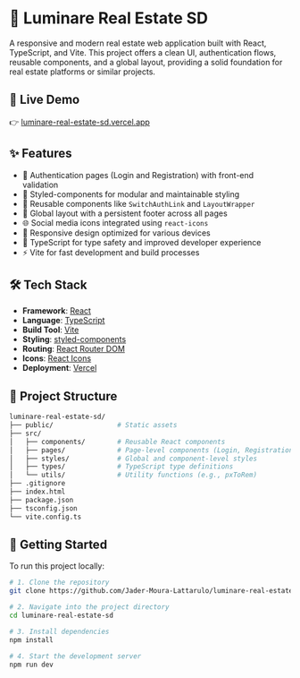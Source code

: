 # 🏡 Luminare Real Estate SD

A responsive and modern real estate web application built with React, TypeScript, and Vite. This project offers a clean UI, authentication flows, reusable components, and a global layout, providing a solid foundation for real estate platforms or similar projects.

## 🚀 Live Demo

👉 [luminare-real-estate-sd.vercel.app](https://luminare-real-estate-sd.vercel.app)

## ✨ Features

- 🔐 Authentication pages (Login and Registration) with front-end validation
- 🎨 Styled-components for modular and maintainable styling
- 🧱 Reusable components like `SwitchAuthLink` and `LayoutWrapper`
- 📄 Global layout with a persistent footer across all pages
- 🌐 Social media icons integrated using `react-icons`
- 📱 Responsive design optimized for various devices
- 🧰 TypeScript for type safety and improved developer experience
- ⚡ Vite for fast development and build processes

## 🛠️ Tech Stack

- **Framework**: [React](https://reactjs.org/)
- **Language**: [TypeScript](https://www.typescriptlang.org/)
- **Build Tool**: [Vite](https://vitejs.dev/)
- **Styling**: [styled-components](https://styled-components.com/)
- **Routing**: [React Router DOM](https://reactrouter.com/)
- **Icons**: [React Icons](https://react-icons.github.io/react-icons/)
- **Deployment**: [Vercel](https://vercel.com/)

## 📂 Project Structure

```bash
luminare-real-estate-sd/
├── public/                # Static assets
├── src/
│   ├── components/        # Reusable React components
│   ├── pages/             # Page-level components (Login, Registration, Leads, etc.)
│   ├── styles/            # Global and component-level styles
│   ├── types/             # TypeScript type definitions
│   └── utils/             # Utility functions (e.g., pxToRem)
├── .gitignore
├── index.html
├── package.json
├── tsconfig.json
└── vite.config.ts
```
## 🚀 Getting Started

To run this project locally:

```bash
# 1. Clone the repository
git clone https://github.com/Jader-Moura-Lattarulo/luminare-real-estate-sd.git

# 2. Navigate into the project directory
cd luminare-real-estate-sd

# 3. Install dependencies
npm install

# 4. Start the development server
npm run dev
```

